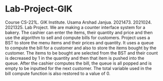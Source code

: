 # Lab-Project-GIK
Course CS-221L. GIK Institute. Usama Arshad Janjua. 2021473. 2021024. 2021325. Lab Project.
 We are making a counter interface system for a bakery. The cashier can enter the items, their quantity and price and then use the algorithm to sell and compute bills for customers. Project uses a BST to store the menu items and their prices and quantity. It uses a queue to compute the bill for a customer and also to store the items bought by the customer. The items to be bought are selected from the BST and their count is decreased by 1 in the quantity and then that item is pushed into the queue. After the cashier computes the bill, the queue is all popped and is empty to be inputted for the next customer. The total variable used in the bill compute function is also restored to a value of 0.
